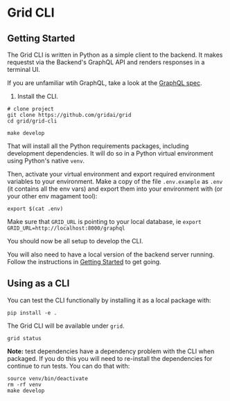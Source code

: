 # Grid CLI

## Getting Started

The Grid CLI is written in Python as a simple client to the backend.
It makes requestst via the Backend's GraphQL API and renders responses
in a terminal UI.

If you are unfamiliar wtih GraphQL, take a look at the [GraphQL spec](https://graphql.org/).

1. Install the CLI.

```shell
# clone project
git clone https://github.com/gridai/grid
cd grid/grid-cli

make develop
```

That will install all the Python requirements packages, including
development dependencies. It will do so in a Python virtual environment
using Python's native `venv`.

Then, activate your virtual environment and export required environment
variables to your environment. Make a copy of the file `.env.example`
as `.env` (it contains all the env vars) and export them into your
environment with (or your other env magament tool):

```shell
export $(cat .env)
```

Make sure that `GRID_URL` is pointing to your local database, ie
`export GRID_URL=http://localhost:8000/graphql`

You should now be all setup to develop the CLI.

You will also need to have a local version of the backend server running.
Follow the instructions in [Getting Started](../README.md) to get going.

## Using as a CLI

You can test the CLI functionally by installing it as a local package
with:

```shell
pip install -e .
```

The Grid CLI will be available under `grid`.

```shell
grid status
```

**Note:** test dependencies have a dependency problem with the CLI
when packaged. If you do this you will need to re-install the dependencies
for continue to run tests. You can do that with:

```shell
source venv/bin/deactivate
rm -rf venv
make develop
```
